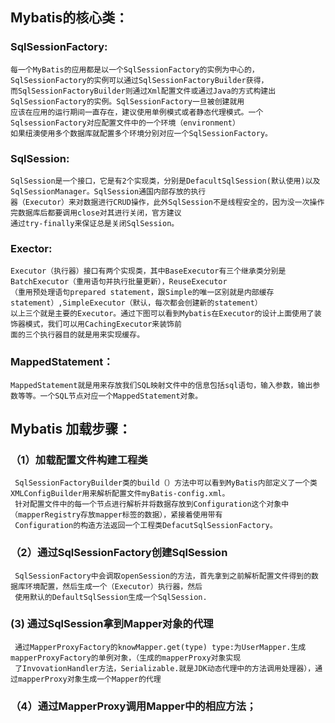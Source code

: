 ## Mybatis的核心类：

  ### SqlSessionFactory: 
    每一个MyBatis的应用都是以一个SqlSessionFactory的实例为中心的，SqlSessionFactory的实例可以通过SqlSessionFactoryBuilder获得，
    而SqlSessionFactoryBuilder则通过Xml配置文件或通过Java的方式构建出SqlSessionFactory的实例。SqlSessionFactory一旦被创建就用
    应该在应用的运行期间一直存在，建议使用单例模式或者静态代理模式。一个SqlsessionFactory对应配置文件中的一个环境（environment）
    如果纽澳使用多个数据库就配置多个环境分别对应一个SqlSessionFactory。
    
  ### SqlSession:
    SqlSession是一个接口，它是有2个实现类，分别是DefacultSqlSession(默认使用)以及SqlSessionManager。SqlSession通国内部存放的执行
    器（Executor）来对数据进行CRUD操作，此外SqlSession不是线程安全的，因为没一次操作完数据库后都要调用close对其进行关闭，官方建议
    通过try-finally来保证总是关闭SqlSession。
    
  ### Exector:
    Executor（执行器）接口有两个实现类，其中BaseExecutor有三个继承类分别是BatchExecutor（重用语句并执行批量更新），ReuseExecutor
    （重用预处理语句prepared statement，跟Simple的唯一区别就是内部缓存statement）,SimpleExecutor（默认，每次都会创建新的statement）
    以上三个就是主要的Executor。通过下图可以看到Mybatis在Executor的设计上面使用了装饰器模式，我们可以用CachingExecutor来装饰前
    面的三个执行器目的就是用来实现缓存。
    
  ### MappedStatement：
    MappedStatement就是用来存放我们SQL映射文件中的信息包括sql语句，输入参数，输出参数等等。一个SQL节点对应一个MappedStatement对象。

## Mybatis 加载步骤：

  ### （1）加载配置文件构建工程类
     SqlSessionFactoryBuilder类的build（）方法中可以看到MyBatis内部定义了一个类XMLConfigBuilder用来解析配置文件myBatis-config.xml。
     针对配置文件中的每一个节点进行解析并将数据存放到Configuration这个对象中（mapperRegistry存放mapper标签的数据），紧接着使用带有
     Configuration的构造方法返回一个工程类DefacutSqlSessionFactory。
  ### （2）通过SqlSessionFactory创建SqlSession
     SqlSessionFactory中会调取openSession的方法，首先拿到之前解析配置文件得到的数据库环境配置，然后生成一个（Executor）执行器，然后
     使用默认的DefaultSqlSession生成一个SqlSession.
  ###  (3) 通过SqlSession拿到Mapper对象的代理
     通过MapperProxyFactory的knowMapper.get(type) type:为UserMapper.生成mapperProxyFactory的单例对象，（生成的mapperProxy对象实现
     了InvovationHandler方法，Serializable.就是JDK动态代理中的方法调用处理器），通过mapperProxy对象生成一个Mapper的代理
  ### （4）通过MapperProxy调用Mapper中的相应方法；
     
